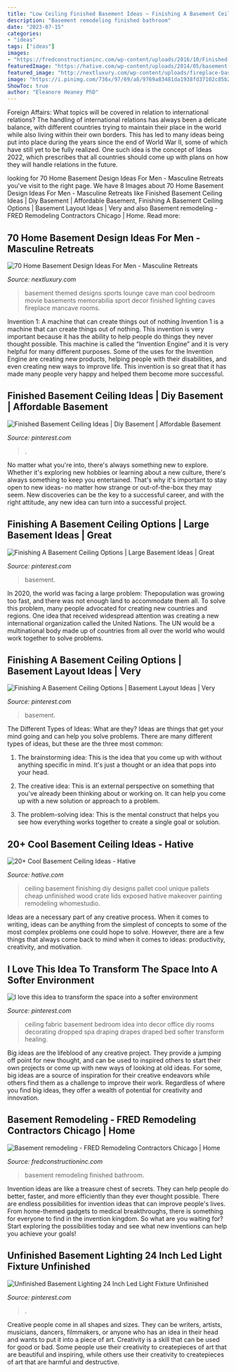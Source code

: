 ```yaml
---
title: "Low Ceiling Finished Basement Ideas ~ Finishing A Basement Ceiling Options"
description: "Basement remodeling finished bathroom"
date: "2023-07-15"
categories:
- "ideas"
tags: ["ideas"]
images:
- "https://fredconstructioninc.com/wp-content/uploads/2016/10/Finished-Basements1.jpg"
featuredImage: "https://hative.com/wp-content/uploads/2014/05/basement-ceiling-ideas/8-basement-ceiling-old-pallet-crate-lids.jpg"
featured_image: "http://nextluxury.com/wp-content/uploads/fireplace-basement-movie-room-lounge-ideas-sports-themed.jpg"
image: "https://i.pinimg.com/736x/97/69/a8/9769a83481da1938fd37102c85b26932.jpg"
ShowToc: true
author: "Eleanore Heaney PhD"
---
```



Foreign Affairs: What topics will be covered in relation to international relations?
The handling of international relations has always been a delicate balance, with different countries trying to maintain their place in the world while also living within their own borders. This has led to many ideas being put into place during the years since the end of World War II, some of which have still yet to be fully realized. One such idea is the concept of Ideas 2022, which prescribes that all countries should come up with plans on how they will handle relations in the future.

	

		
looking for 70 Home Basement Design Ideas For Men - Masculine Retreats you've visit to the right page. We have 8 Images about 70 Home Basement Design Ideas For Men - Masculine Retreats like Finished Basement Ceiling Ideas | Diy Basement | Affordable Basement, Finishing A Basement Ceiling Options | Basement Layout Ideas | Very and also Basement remodeling - FRED Remodeling Contractors Chicago | Home. Read more:
		
    
## 70 Home Basement Design Ideas For Men - Masculine Retreats

<img loading=lazy src="http://nextluxury.com/wp-content/uploads/fireplace-basement-movie-room-lounge-ideas-sports-themed.jpg" onerror="this.onerror=null;this.src='https://tse3.mm.bing.net/th?id=OIP.Eo0i4Frrgn7VP4POzAWvvwHaJ4&amp;pid=15.1';" alt="70 Home Basement Design Ideas For Men - Masculine Retreats">

_Source: nextluxury.com_

>basement themed designs sports lounge cave man cool bedroom movie basements memorabilia sport decor finished lighting caves fireplace mancave rooms. 

	

Invention 1: A machine that can create things out of nothing
Invention 1 is a machine that can create things out of nothing. This invention is very important because it has the ability to help people do things they never thought possible. This machine is called the “Invention Engine” and it is very helpful for many different purposes. Some of the uses for the Invention Engine are creating new products, helping people with their disabilities, and even creating new ways to improve life. This invention is so great that it has made many people very happy and helped them become more successful.

    
## Finished Basement Ceiling Ideas | Diy Basement | Affordable Basement

<img loading=lazy src="https://i.pinimg.com/736x/97/69/a8/9769a83481da1938fd37102c85b26932.jpg" onerror="this.onerror=null;this.src='https://tse3.mm.bing.net/th?id=OIP.J5yGLp9gz2xpJxeGsNQz_AHaJ7&amp;pid=15.1';" alt="Finished Basement Ceiling Ideas | Diy Basement | Affordable Basement">

_Source: pinterest.com_

>. 

	

No matter what you're into, there's always something new to explore. Whether it's exploring new hobbies or learning about a new culture, there's always something to keep you entertained. That's why it's important to stay open to new ideas- no matter how strange or out-of-the-box they may seem. New discoveries can be the key to a successful career, and with the right attitude, any new idea can turn into a successful project.

    
## Finishing A Basement Ceiling Options | Large Basement Ideas | Great

<img loading=lazy src="https://i.pinimg.com/736x/4e/b8/82/4eb882cd31f7f18c1706ba3772981a41.jpg" onerror="this.onerror=null;this.src='https://tse2.mm.bing.net/th?id=OIP.0O2pzFJkZyTeQuypgwJt6wHaE7&amp;pid=15.1';" alt="Finishing A Basement Ceiling Options | Large Basement Ideas | Great">

_Source: pinterest.com_

>basement. 

	

In 2020, the world was facing a large problem: Thepopulation was growing too fast, and there was not enough land to accommodate them all. To solve this problem, many people advocated for creating new countries and regions. One idea that received widespread attention was creating a new international organization called the United Nations. The UN would be a multinational body made up of countries from all over the world who would work together to solve problems.

    
## Finishing A Basement Ceiling Options | Basement Layout Ideas | Very

<img loading=lazy src="https://i.pinimg.com/736x/f0/ac/76/f0ac765f00ef18fec10ca3ec74fea7c9.jpg" onerror="this.onerror=null;this.src='https://tse1.mm.bing.net/th?id=OIP.2hX2rWAIcpqUJ5K-uPDLMwHaFi&amp;pid=15.1';" alt="Finishing A Basement Ceiling Options | Basement Layout Ideas | Very">

_Source: pinterest.com_

>basement. 

	

The Different Types of Ideas: What are they?
Ideas are things that get your mind going and can help you solve problems. There are many different types of ideas, but these are the three most common:
1. The brainstorming idea: This is the idea that you come up with without anything specific in mind. It's just a thought or an idea that pops into your head.

2. The creative idea: This is an external perspective on something that you've already been thinking about or working on. It can help you come up with a new solution or approach to a problem.

3. The problem-solving idea: This is the mental construct that helps you see how everything works together to create a single goal or solution.

    
## 20+ Cool Basement Ceiling Ideas - Hative

<img loading=lazy src="https://hative.com/wp-content/uploads/2014/05/basement-ceiling-ideas/8-basement-ceiling-old-pallet-crate-lids.jpg" onerror="this.onerror=null;this.src='https://tse1.mm.bing.net/th?id=OIP._k03zU26J4I17ADyjXtqvwHaJ4&amp;pid=15.1';" alt="20+ Cool Basement Ceiling Ideas - Hative">

_Source: hative.com_

>ceiling basement finishing diy designs pallet cool unique pallets cheap unfinished wood crate lids exposed hative makeover painting remodeling whomestudio. 

	

Ideas are a necessary part of any creative process. When it comes to writing, ideas can be anything from the simplest of concepts to some of the most complex problems one could hope to solve. However, there are a few things that always come back to mind when it comes to ideas: productivity, creativity, and motivation.

    
## I Love This Idea To Transform The Space Into A Softer Environment

<img loading=lazy src="https://i.pinimg.com/originals/b9/0a/1b/b90a1b413236c0af1b30f747e0c771f5.jpg" onerror="this.onerror=null;this.src='https://tse4.mm.bing.net/th?id=OIP.XLKuQ9pu61Xcoy3Cv8E1lwAAAA&amp;pid=15.1';" alt="I love this idea to transform the space into a softer environment">

_Source: pinterest.com_

>ceiling fabric basement bedroom idea into decor office diy rooms decorating dropped spa draping drapes draped bed softer transform healing. 

	

Big ideas are the lifeblood of any creative project. They provide a jumping off point for new thought, and can be used to inspired others to start their own projects or come up with new ways of looking at old ideas. For some, big ideas are a source of inspiration for their creative endeavors while others find them as a challenge to improve their work. Regardless of where you find big ideas, they offer a wealth of potential for creativity and innovation.

    
## Basement Remodeling - FRED Remodeling Contractors Chicago | Home

<img loading=lazy src="https://fredconstructioninc.com/wp-content/uploads/2016/10/Finished-Basements1.jpg" onerror="this.onerror=null;this.src='https://tse2.mm.bing.net/th?id=OIP.dswayv1PUxs84NLV4CT-dwHaEJ&amp;pid=15.1';" alt="Basement remodeling - FRED Remodeling Contractors Chicago | Home">

_Source: fredconstructioninc.com_

>basement remodeling finished bathroom. 

	

Invention ideas are like a treasure chest of secrets. They can help people do better, faster, and more efficiently than they ever thought possible. There are endless possibilities for invention ideas that can improve people's lives. From home-themed gadgets to medical breakthroughs, there is something for everyone to find in the invention kingdom. So what are you waiting for? Start exploring the possibilities today and see what new inventions can help you achieve your goals!

    
## Unfinished Basement Lighting 24 Inch Led Light Fixture Unfinished

<img loading=lazy src="https://i.pinimg.com/736x/3a/95/f4/3a95f470ddbc1321548ac5cce335b662.jpg" onerror="this.onerror=null;this.src='https://tse3.mm.bing.net/th?id=OIP.5_iBZGWzZkUNCT7pki6qgAHaJ3&amp;pid=15.1';" alt="Unfinished Basement Lighting 24 Inch Led Light Fixture Unfinished">

_Source: pinterest.com_

>. 

	

Creative people come in all shapes and sizes. They can be writers, artists, musicians, dancers, filmmakers, or anyone who has an idea in their head and wants to put it into a piece of art. Creativity is a skill that can be used for good or bad. Some people use their creativity to createpieces of art that are beautiful and inspiring, while others use their creativity to createpieces of art that are harmful and destructive.

